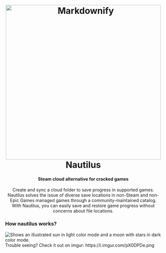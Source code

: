 
<h1 align="center">
  <br>
  <img src="https://cdn.discordapp.com/attachments/534436407603888138/1128645043566149682/logo.png" alt="Markdownify" width="500">
  <br>
  Nautilus
  <br>
</h1>

<h4 align="center">Steam cloud alternative for cracked games</h4>

<p align="center">Create and sync a cloud folder to save progress in supported games. Nautilus solves the issue of diverse save locations in non-Steam and non-Epic Games managed games through a community-maintained catalog. With Nautilus, you can easily save and restore game progress without concerns about file locations.</p>

### How nautilus works?
<picture>
      <source media="(prefers-color-scheme: dark)" srcset="https://cdn.discordapp.com/attachments/534436407603888138/1128639145741402174/DarkMode.svg">
      <source media="(prefers-color-scheme: light)" srcset="https://cdn.discordapp.com/attachments/534436407603888138/1128639146123075694/LightMode.svg">
  <img alt="Shows an illustrated sun in light color mode and a moon with stars in dark color mode.">
</picture>
Trouble seeing? Check it out on imgur: https://i.imgur.com/pX0DPDe.png
